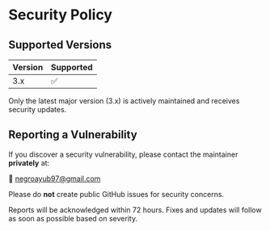 # Security Policy

## Supported Versions

| Version | Supported |
| ------- | --------- |
| 3.x     | ✅         |

Only the latest major version (3.x) is actively maintained and receives security updates.

## Reporting a Vulnerability

If you discover a security vulnerability, please contact the maintainer **privately** at:

📧 [negroayub97@gmail.com](mailto:negroayub97@gmail.com)

Please do **not** create public GitHub issues for security concerns.

Reports will be acknowledged within 72 hours. Fixes and updates will follow as soon as possible based on severity.
